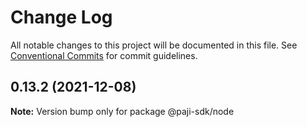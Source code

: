 # Change Log

All notable changes to this project will be documented in this file.
See [Conventional Commits](https://conventionalcommits.org) for commit guidelines.

## 0.13.2 (2021-12-08)

**Note:** Version bump only for package @paji-sdk/node
